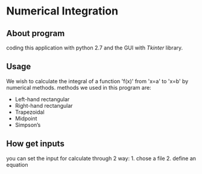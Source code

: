 Numerical Integration
=====================
About program
-------------
coding this application with python 2.7
and the GUI with *Tkinter* library.

Usage
-----------
We wish to calculate the integral of a function 'f(x)' from 'x=a' to 'x=b' by numerical methods.
methods we used in this program are:
 * Left-hand rectangular
 * Right-hand rectangular
 * Trapezoidal
 * Midpoint
 * Simpson’s
 
How get inputs
--------------
you can set the input for calculate through 2 way:
    1. chose a file
    2. define an equation


